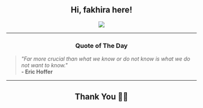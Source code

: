 <h2 align="center"> Hi, fakhira here!</h2>

<p align="center">
<a href="https://github.com/fakhiralkda" alt="github streak"><img src="https://dvst-streak.herokuapp.com/?user=fakhiralkda&theme=tokyonight&fire=DD472C"></a>
</p>

<hr>
<h3 align="center">Quote of The Day</h3>
<p align="center">
<blockquote>
<i>"Far more crucial than what we know or do not know is what we do not want to know."</i>
<br>
<b>- Eric Hoffer</b>
</blockquote>
</p>


<hr>
<h2 align="center">Thank You 🙏🏼</h2>
